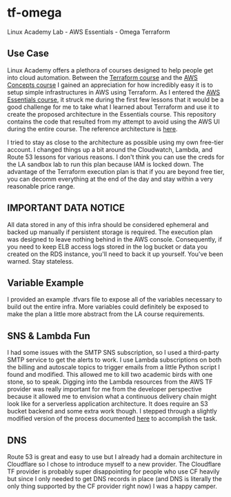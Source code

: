 # tf-omega
Linux Academy Lab - AWS Essentials - Omega Terraform

## Use Case
Linux Academy offers a plethora of courses designed to help people get into cloud automation. Between the [Terraform course](https://linuxacademy.com/cp/modules/view/id/175) and the [AWS Concepts course](https://linuxacademy.com/cp/modules/view/id/84) I gained an appreciation for how incredibly easy it is to setup simple infrastructures in AWS using Terraform. As I entered the [AWS Essentials course](https://linuxacademy.com/cp/modules/view/id/91), it struck me during the first few lessons that it would be a good challenge for me to take what I learned about Terraform and use it to create the proposed architecture in the Essentials course. This repository contains the code that resulted from my attempt to avoid using the AWS UI during the entire course. The reference architecture is [here](http://bit.ly/2guw5gY).

I tried to stay as close to the architecture as possible using my own free-tier account. I changed things up a bit around the Cloudwatch, Lambda, and Route 53 lessons for various reasons. I don't think you can use the creds for the LA sandbox lab to run this plan because IAM is locked down. The advantage of the Terraform execution plan is that if you are beyond free tier, you can decomm everything at the end of the day and stay within a very reasonable price range.

## IMPORTANT DATA NOTICE
All data stored in any of this infra should be considered ephemeral and backed up manually if persistent storage is required. The execution plan was designed to leave nothing behind in the AWS console. Consequently, if you need to keep ELB access logs stored in the log bucket or data you created on the RDS instance, you'll need to back it up yourself. You've been warned. Stay stateless.

## Variable Example
I provided an example .tfvars file to expose all of the variables necessary to build out the entire infra. More variables could definitely be exposed to make the plan a little more abstract from the LA course requirements.

## SNS & Lambda Fun
I had some issues with the SMTP SNS subscription, so I used a third-party SMTP service to get the alerts to work. I use Lambda subscriptions on both the billing and autoscale topics to trigger emails from a little Python script I found and modified. This allowed me to kill two academic birds with one stone, so to speak. Digging into the Lambda resources from the AWS TF provider was really important for me from the developer perspective because it allowed me to envision what a continuous delivery chain might look like for a serverless application architecture. It does require an S3 bucket backend and some extra work though. I stepped through a slightly modified version of the process documented [here](http://blog.rambabusaravanan.com/send-smtp-email-using-aws-lambda/) to accomplish the task.

## DNS
Route 53 is great and easy to use but I already had a domain architecture in Cloudflare so I chose to introduce myself to a new provider. The Cloudflare TF provider is probably super disappointing for people who use CF heavily but since I only needed to get DNS records in place (and DNS is literally the only thing supported by the CF provider right now) I was a happy camper.

